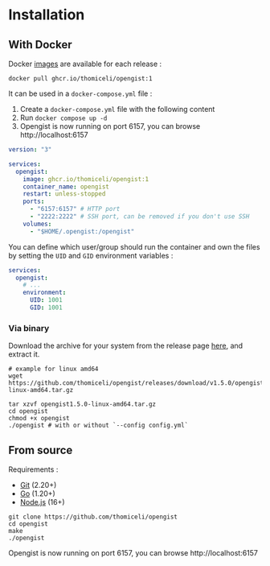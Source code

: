 # Installation

## With Docker

Docker [images](https://github.com/thomiceli/opengist/pkgs/container/opengist) are available for each release :

```shell
docker pull ghcr.io/thomiceli/opengist:1
```

It can be used in a `docker-compose.yml` file :

1. Create a `docker-compose.yml` file with the following content
2. Run `docker compose up -d`
3. Opengist is now running on port 6157, you can browse http://localhost:6157

```yml
version: "3"

services:
  opengist:
    image: ghcr.io/thomiceli/opengist:1
    container_name: opengist
    restart: unless-stopped
    ports:
      - "6157:6157" # HTTP port
      - "2222:2222" # SSH port, can be removed if you don't use SSH
    volumes:
      - "$HOME/.opengist:/opengist"
```

You can define which user/group should run the container and own the files by setting the `UID` and `GID` environment 
variables :

```yml
services:
  opengist:
    # ...
    environment:
      UID: 1001
      GID: 1001
```

### Via binary

Download the archive for your system from the release page [here](https://github.com/thomiceli/opengist/releases/latest), and extract it.

```shell
# example for linux amd64
wget https://github.com/thomiceli/opengist/releases/download/v1.5.0/opengist1.5.0-linux-amd64.tar.gz

tar xzvf opengist1.5.0-linux-amd64.tar.gz
cd opengist
chmod +x opengist
./opengist # with or without `--config config.yml`
```


## From source

Requirements : 
* [Git](https://git-scm.com/downloads) (2.20+)
* [Go](https://go.dev/doc/install) (1.20+)
* [Node.js](https://nodejs.org/en/download/) (16+)

```shell
git clone https://github.com/thomiceli/opengist
cd opengist
make
./opengist
```

Opengist is now running on port 6157, you can browse http://localhost:6157
